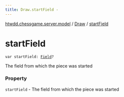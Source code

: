 ```yaml
---
title: Draw.startField - 
---
```


[htwdd.chessgame.server.model](../index.html) / [Draw](index.html) / [startField](./start-field.html)

# startField

`var startField: `[`Field`](../-field/index.html)`?`

The field from which the piece was started

### Property

`startField` - The field from which the piece was started